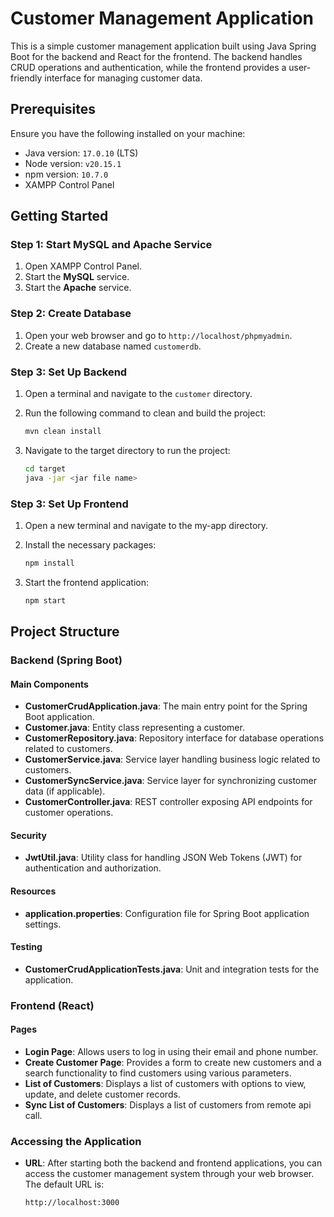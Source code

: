 # Customer Management Application

This is a simple customer management application built using Java Spring Boot for the backend and React for the frontend. The backend handles CRUD operations and authentication, while the frontend provides a user-friendly interface for managing customer data.

## Prerequisites

Ensure you have the following installed on your machine:

- Java version: `17.0.10` (LTS)
- Node version: `v20.15.1`
- npm version: `10.7.0`
- XAMPP Control Panel

## Getting Started

### Step 1: Start MySQL and Apache Service

1. Open XAMPP Control Panel.
2. Start the **MySQL** service.
3. Start the **Apache** service.

### Step 2: Create Database

1. Open your web browser and go to `http://localhost/phpmyadmin`.
2. Create a new database named `customerdb`.

### Step 3: Set Up Backend

1. Open a terminal and navigate to the `customer` directory.

2. Run the following command to clean and build the project:
   ```sh
   mvn clean install
3. Navigate to the target directory to run the project:
   ```sh
   cd target
   java -jar <jar file name>
### Step 3: Set Up Frontend
1. Open a new terminal and navigate to the my-app directory.

2. Install the necessary packages:
   ```sh
   npm install
3. Start the frontend application:
   ```sh
   npm start

## Project Structure

### Backend (Spring Boot)

#### Main Components

- **CustomerCrudApplication.java**: The main entry point for the Spring Boot application.
- **Customer.java**: Entity class representing a customer.
- **CustomerRepository.java**: Repository interface for database operations related to customers.
- **CustomerService.java**: Service layer handling business logic related to customers.
- **CustomerSyncService.java**: Service layer for synchronizing customer data (if applicable).
- **CustomerController.java**: REST controller exposing API endpoints for customer operations.

#### Security

- **JwtUtil.java**: Utility class for handling JSON Web Tokens (JWT) for authentication and authorization.

#### Resources

- **application.properties**: Configuration file for Spring Boot application settings.

#### Testing

- **CustomerCrudApplicationTests.java**: Unit and integration tests for the application.

### Frontend (React)

#### Pages

- **Login Page**: Allows users to log in using their email and phone number.
- **Create Customer Page**: Provides a form to create new customers and a search functionality to find customers using various parameters.
- **List of Customers**: Displays a list of customers with options to view, update, and delete customer records.
- **Sync List of Customers**: Displays a list of customers from remote api call.

### Accessing the Application
- **URL**: After starting both the backend and frontend applications, you can access the customer management system through your web browser. The default URL is:
   ```sh
   http://localhost:3000